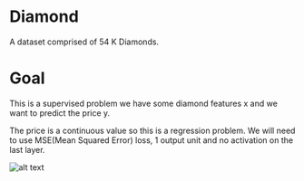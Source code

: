 # Diamond

A dataset comprised of 54 K Diamonds.

# Goal

This is a supervised problem we have some diamond features x and we want to predict the price y.

The price is a continuous value so this is a regression problem. We will need to use MSE(Mean Squared Error) loss, 1 output unit and no activation on the last layer.

![alt text](http://url/to/img.png)


